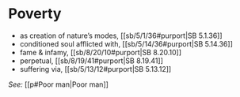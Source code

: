 # Poverty

* as creation of nature’s modes, [[sb/5/1/36#purport|SB 5.1.36]]
* conditioned soul afflicted with, [[sb/5/14/36#purport|SB 5.14.36]]
* fame & infamy, [[sb/8/20/10#purport|SB 8.20.10]]
* perpetual, [[sb/8/19/41#purport|SB 8.19.41]]
* suffering via, [[sb/5/13/12#purport|SB 5.13.12]]

*See:* [[p#Poor man|Poor man]]
